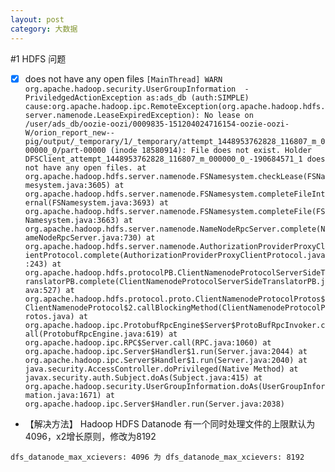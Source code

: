 ```yaml
---
layout: post
category: 大数据
---
```

#1 HDFS 问题

* [x] does not have any open files
 `
  [MainThread] WARN  org.apache.hadoop.security.UserGroupInformation  - PriviledgedActionException as:ads_db (auth:SIMPLE) cause:org.apache.hadoop.ipc.RemoteException(org.apache.hadoop.hdfs.server.namenode.LeaseExpiredException): No lease on /user/ads_db/oozie-oozi/0009835-151204024716154-oozie-oozi-W/orion_report_new--pig/output/_temporary/1/_temporary/attempt_1448953762828_116807_m_000000_0/part-00000 (inode 18580914): File does not exist. Holder DFSClient_attempt_1448953762828_116807_m_000000_0_-190684571_1 does not have any open files.
	        at org.apache.hadoop.hdfs.server.namenode.FSNamesystem.checkLease(FSNamesystem.java:3605)
	        at org.apache.hadoop.hdfs.server.namenode.FSNamesystem.completeFileInternal(FSNamesystem.java:3693)
	        at org.apache.hadoop.hdfs.server.namenode.FSNamesystem.completeFile(FSNamesystem.java:3663)
	        at org.apache.hadoop.hdfs.server.namenode.NameNodeRpcServer.complete(NameNodeRpcServer.java:730)
	        at org.apache.hadoop.hdfs.server.namenode.AuthorizationProviderProxyClientProtocol.complete(AuthorizationProviderProxyClientProtocol.java:243)
	        at org.apache.hadoop.hdfs.protocolPB.ClientNamenodeProtocolServerSideTranslatorPB.complete(ClientNamenodeProtocolServerSideTranslatorPB.java:527)
	        at org.apache.hadoop.hdfs.protocol.proto.ClientNamenodeProtocolProtos$ClientNamenodeProtocol$2.callBlockingMethod(ClientNamenodeProtocolProtos.java)
	        at org.apache.hadoop.ipc.ProtobufRpcEngine$Server$ProtoBufRpcInvoker.call(ProtobufRpcEngine.java:619)
	        at org.apache.hadoop.ipc.RPC$Server.call(RPC.java:1060)
	        at org.apache.hadoop.ipc.Server$Handler$1.run(Server.java:2044)
	        at org.apache.hadoop.ipc.Server$Handler$1.run(Server.java:2040)
	        at java.security.AccessController.doPrivileged(Native Method)
	        at javax.security.auth.Subject.doAs(Subject.java:415)
	        at org.apache.hadoop.security.UserGroupInformation.doAs(UserGroupInformation.java:1671)
	     at org.apache.hadoop.ipc.Server$Handler.run(Server.java:2038)
 `
* 【解决方法】
Hadoop HDFS Datanode 有一个同时处理文件的上限默认为4096，x2增长原则，修改为8192

```
dfs_datanode_max_xcievers: 4096 为 dfs_datanode_max_xcievers: 8192
```

